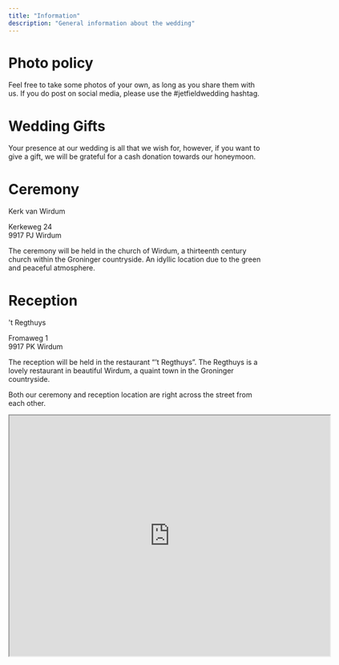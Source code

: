 ```yaml
---
title: "Information"
description: "General information about the wedding"
---
```


<h1>Photo policy</h1>
Feel free to take some photos of your own, as long as you share them with us. If you do post on social media, please use the #jetfieldwedding hashtag. 

<h1>Wedding Gifts</h1>

Your presence at our wedding is all that we wish for, however, if you want to give a gift, we will be grateful for a cash donation towards our honeymoon.

<h1>Ceremony</h1>

Kerk van Wirdum

Kerkeweg 24<br />
9917 PJ Wirdum

The ceremony will be held in the church of Wirdum, a thirteenth century church within the Groninger countryside. An idyllic location due to the green and peaceful atmosphere.

<h1>Reception</h1>

't Regthuys

Fromaweg 1<br/>
9917 PK Wirdum

The reception will be held in the restaurant “’t Regthuys”. The Regthuys is a lovely restaurant in beautiful Wirdum, a quaint town in the Groninger countryside.

Both our ceremony and reception location are right across the street from each other.

<iframe src="https://www.google.com/maps/d/u/0/embed?mid=1zpfMXipxe8UgFLqH1IiIvPz-AHADe_8&ehbc=2E312F" width="640" height="480"></iframe>

